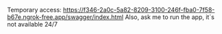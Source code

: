 Temporary access: https://f346-2a0c-5a82-8209-3100-246f-fba0-7f58-b67e.ngrok-free.app/swagger/index.html
Also, ask me to run the app, it´s not available 24/7
